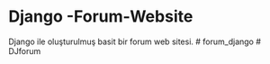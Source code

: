 # Django -Forum-Website
Django ile oluşturulmuş basit bir forum web sitesi.
#   f o r u m _ d j a n g o 
 
 #   D J f o r u m 
 
 
